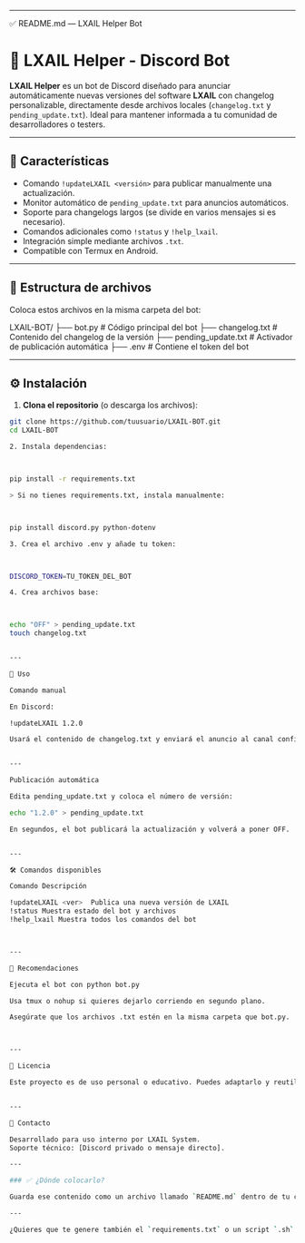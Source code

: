 
---

✅ README.md — LXAIL Helper Bot

# 🤖 LXAIL Helper - Discord Bot

**LXAIL Helper** es un bot de Discord diseñado para anunciar automáticamente nuevas versiones del software **LXAIL** con changelog personalizable, directamente desde archivos locales (`changelog.txt` y `pending_update.txt`). Ideal para mantener informada a tu comunidad de desarrolladores o testers.

---

## 🧰 Características

- Comando `!updateLXAIL <versión>` para publicar manualmente una actualización.
- Monitor automático de `pending_update.txt` para anuncios automáticos.
- Soporte para changelogs largos (se divide en varios mensajes si es necesario).
- Comandos adicionales como `!status` y `!help_lxail`.
- Integración simple mediante archivos `.txt`.
- Compatible con Termux en Android.

---

## 📁 Estructura de archivos

Coloca estos archivos en la misma carpeta del bot:

LXAIL-BOT/ ├── bot.py                 # Código principal del bot ├── changelog.txt          # Contenido del changelog de la versión ├── pending_update.txt     # Activador de publicación automática ├── .env                   # Contiene el token del bot

---

## ⚙️ Instalación

1. **Clona el repositorio** (o descarga los archivos):

```bash
git clone https://github.com/tuusuario/LXAIL-BOT.git
cd LXAIL-BOT

2. Instala dependencias:



pip install -r requirements.txt

> Si no tienes requirements.txt, instala manualmente:



pip install discord.py python-dotenv

3. Crea el archivo .env y añade tu token:



DISCORD_TOKEN=TU_TOKEN_DEL_BOT

4. Crea archivos base:



echo "OFF" > pending_update.txt
touch changelog.txt


---

🚀 Uso

Comando manual

En Discord:

!updateLXAIL 1.2.0

Usará el contenido de changelog.txt y enviará el anuncio al canal configurado.


---

Publicación automática

Edita pending_update.txt y coloca el número de versión:

echo "1.2.0" > pending_update.txt

En segundos, el bot publicará la actualización y volverá a poner OFF.


---

🛠 Comandos disponibles

Comando	Descripción

!updateLXAIL <ver>	Publica una nueva versión de LXAIL
!status	Muestra estado del bot y archivos
!help_lxail	Muestra todos los comandos del bot



---

📌 Recomendaciones

Ejecuta el bot con python bot.py

Usa tmux o nohup si quieres dejarlo corriendo en segundo plano.

Asegúrate que los archivos .txt estén en la misma carpeta que bot.py.



---

📄 Licencia

Este proyecto es de uso personal o educativo. Puedes adaptarlo y reutilizarlo bajo atribución.


---

💬 Contacto

Desarrollado para uso interno por LXAIL System.
Soporte técnico: [Discord privado o mensaje directo].

---

### ✅ ¿Dónde colocarlo?

Guarda ese contenido como un archivo llamado `README.md` dentro de tu carpeta `LXAIL-BOT`.

---

¿Quieres que te genere también el `requirements.txt` o un script `.sh` para iniciar el bot fácilmente?

